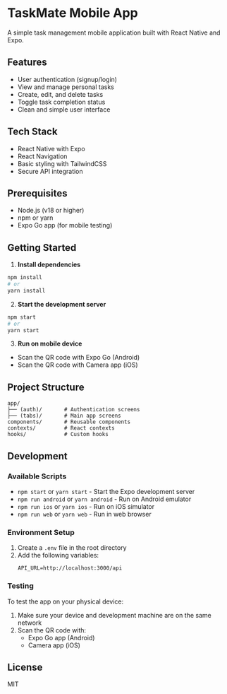 # TaskMate Mobile App

A simple task management mobile application built with React Native and Expo.

## Features

- User authentication (signup/login)
- View and manage personal tasks
- Create, edit, and delete tasks
- Toggle task completion status
- Clean and simple user interface

## Tech Stack

- React Native with Expo
- React Navigation
- Basic styling with TailwindCSS
- Secure API integration

## Prerequisites

- Node.js (v18 or higher)
- npm or yarn
- Expo Go app (for mobile testing)

## Getting Started

1. **Install dependencies**

```bash
npm install
# or
yarn install
```

2. **Start the development server**

```bash
npm start
# or
yarn start
```

3. **Run on mobile device**
- Scan the QR code with Expo Go (Android)
- Scan the QR code with Camera app (iOS)

## Project Structure

```
app/
├── (auth)/       # Authentication screens
├── (tabs)/       # Main app screens
components/       # Reusable components
contexts/         # React contexts
hooks/            # Custom hooks
```

## Development

### Available Scripts

- `npm start` or `yarn start` - Start the Expo development server
- `npm run android` or `yarn android` - Run on Android emulator
- `npm run ios` or `yarn ios` - Run on iOS simulator
- `npm run web` or `yarn web` - Run in web browser

### Environment Setup

1. Create a `.env` file in the root directory
2. Add the following variables:
   ```
   API_URL=http://localhost:3000/api
   ```

### Testing

To test the app on your physical device:
1. Make sure your device and development machine are on the same network
2. Scan the QR code with:
   - Expo Go app (Android)
   - Camera app (iOS)


## License

MIT

